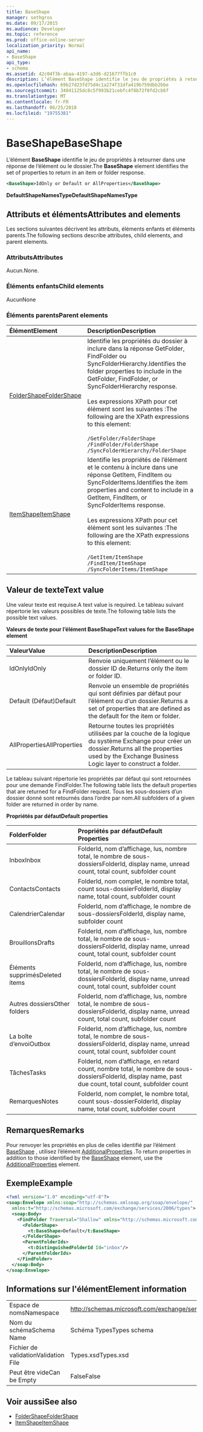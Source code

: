 ```yaml
---
title: BaseShape
manager: sethgros
ms.date: 09/17/2015
ms.audience: Developer
ms.topic: reference
ms.prod: office-online-server
localization_priority: Normal
api_name:
- BaseShape
api_type:
- schema
ms.assetid: 42c04f3b-abaa-4197-a3d6-d21677ffb1c0
description: L’élément BaseShape identifie le jeu de propriétés à retourner dans une réponse de l’élément ou le dossier.
ms.openlocfilehash: 69b27d23fd75d4c1a274f31dfa419b759dbb2bbe
ms.sourcegitcommit: 34041125dc8c5f993b21cebfc4f8b72f0fd2cb6f
ms.translationtype: MT
ms.contentlocale: fr-FR
ms.lasthandoff: 06/25/2018
ms.locfileid: "19755381"
---
```

# <a name="baseshape"></a><span data-ttu-id="7a98e-103">BaseShape</span><span class="sxs-lookup"><span data-stu-id="7a98e-103">BaseShape</span></span>

<span data-ttu-id="7a98e-104">L’élément **BaseShape** identifie le jeu de propriétés à retourner dans une réponse de l’élément ou le dossier.</span><span class="sxs-lookup"><span data-stu-id="7a98e-104">The **BaseShape** element identifies the set of properties to return in an item or folder response.</span></span> 
  
```xml
<BaseShape>IdOnly or Default or AllProperties</BaseShape>
```

 <span data-ttu-id="7a98e-105">**DefaultShapeNamesType**</span><span class="sxs-lookup"><span data-stu-id="7a98e-105">**DefaultShapeNamesType**</span></span>
## <a name="attributes-and-elements"></a><span data-ttu-id="7a98e-106">Attributs et éléments</span><span class="sxs-lookup"><span data-stu-id="7a98e-106">Attributes and elements</span></span>

<span data-ttu-id="7a98e-107">Les sections suivantes décrivent les attributs, éléments enfants et éléments parents.</span><span class="sxs-lookup"><span data-stu-id="7a98e-107">The following sections describe attributes, child elements, and parent elements.</span></span>
  
### <a name="attributes"></a><span data-ttu-id="7a98e-108">Attributs</span><span class="sxs-lookup"><span data-stu-id="7a98e-108">Attributes</span></span>

<span data-ttu-id="7a98e-109">Aucun.</span><span class="sxs-lookup"><span data-stu-id="7a98e-109">None.</span></span>
  
### <a name="child-elements"></a><span data-ttu-id="7a98e-110">Éléments enfants</span><span class="sxs-lookup"><span data-stu-id="7a98e-110">Child elements</span></span>

<span data-ttu-id="7a98e-111">Aucun</span><span class="sxs-lookup"><span data-stu-id="7a98e-111">None</span></span>
  
### <a name="parent-elements"></a><span data-ttu-id="7a98e-112">Éléments parents</span><span class="sxs-lookup"><span data-stu-id="7a98e-112">Parent elements</span></span>

|<span data-ttu-id="7a98e-113">**Élément**</span><span class="sxs-lookup"><span data-stu-id="7a98e-113">**Element**</span></span>|<span data-ttu-id="7a98e-114">**Description**</span><span class="sxs-lookup"><span data-stu-id="7a98e-114">**Description**</span></span>|
|:-----|:-----|
|[<span data-ttu-id="7a98e-115">FolderShape</span><span class="sxs-lookup"><span data-stu-id="7a98e-115">FolderShape</span></span>](foldershape.md) <br/> | <span data-ttu-id="7a98e-116">Identifie les propriétés du dossier à inclure dans la réponse GetFolder, FindFolder ou SyncFolderHierarchy.</span><span class="sxs-lookup"><span data-stu-id="7a98e-116">Identifies the folder properties to include in the GetFolder, FindFolder, or SyncFolderHierarchy response.</span></span><br/><br/><span data-ttu-id="7a98e-117">Les expressions XPath pour cet élément sont les suivantes :</span><span class="sxs-lookup"><span data-stu-id="7a98e-117">The following are the XPath expressions to this element:</span></span><br/><br/>`/GetFolder/FolderShape` <br/>  `/FindFolder/FolderShape` <br/>  `/SyncFolderHierarchy/FolderShape` <br/> |
|[<span data-ttu-id="7a98e-118">ItemShape</span><span class="sxs-lookup"><span data-stu-id="7a98e-118">ItemShape</span></span>](itemshape.md) <br/> | <span data-ttu-id="7a98e-119">Identifie les propriétés de l’élément et le contenu à inclure dans une réponse GetItem, FindItem ou SyncFolderItems.</span><span class="sxs-lookup"><span data-stu-id="7a98e-119">Identifies the item properties and content to include in a GetItem, FindItem, or SyncFolderItems response.</span></span><br/><br/><span data-ttu-id="7a98e-120">Les expressions XPath pour cet élément sont les suivantes :</span><span class="sxs-lookup"><span data-stu-id="7a98e-120">The following are the XPath expressions to this element:</span></span><br/><br/>`/GetItem/ItemShape` <br/>  `/FindItem/ItemShape` <br/>  `/SyncFolderItems/ItemShape` <br/> |
   
## <a name="text-value"></a><span data-ttu-id="7a98e-121">Valeur de texte</span><span class="sxs-lookup"><span data-stu-id="7a98e-121">Text value</span></span>

<span data-ttu-id="7a98e-122">Une valeur texte est requise.</span><span class="sxs-lookup"><span data-stu-id="7a98e-122">A text value is required.</span></span> <span data-ttu-id="7a98e-123">Le tableau suivant répertorie les valeurs possibles de texte.</span><span class="sxs-lookup"><span data-stu-id="7a98e-123">The following table lists the possible text values.</span></span>
  
<span data-ttu-id="7a98e-124">**Valeurs de texte pour l’élément BaseShape**</span><span class="sxs-lookup"><span data-stu-id="7a98e-124">**Text values for the BaseShape element**</span></span>

|<span data-ttu-id="7a98e-125">**Valeur**</span><span class="sxs-lookup"><span data-stu-id="7a98e-125">**Value**</span></span>|<span data-ttu-id="7a98e-126">**Description**</span><span class="sxs-lookup"><span data-stu-id="7a98e-126">**Description**</span></span>|
|:-----|:-----|
|<span data-ttu-id="7a98e-127">IdOnly</span><span class="sxs-lookup"><span data-stu-id="7a98e-127">IdOnly</span></span>  <br/> |<span data-ttu-id="7a98e-128">Renvoie uniquement l’élément ou le dossier ID de.</span><span class="sxs-lookup"><span data-stu-id="7a98e-128">Returns only the item or folder ID.</span></span>  <br/> |
|<span data-ttu-id="7a98e-129">Default (Défaut)</span><span class="sxs-lookup"><span data-stu-id="7a98e-129">Default</span></span>  <br/> |<span data-ttu-id="7a98e-130">Renvoie un ensemble de propriétés qui sont définies par défaut pour l’élément ou d’un dossier.</span><span class="sxs-lookup"><span data-stu-id="7a98e-130">Returns a set of properties that are defined as the default for the item or folder.</span></span>  <br/> |
|<span data-ttu-id="7a98e-131">AllProperties</span><span class="sxs-lookup"><span data-stu-id="7a98e-131">AllProperties</span></span>  <br/> |<span data-ttu-id="7a98e-132">Retourne toutes les propriétés utilisées par la couche de la logique du système Exchange pour créer un dossier.</span><span class="sxs-lookup"><span data-stu-id="7a98e-132">Returns all the properties used by the Exchange Business Logic layer to construct a folder.</span></span>  <br/> |
   
<span data-ttu-id="7a98e-133">Le tableau suivant répertorie les propriétés par défaut qui sont retournées pour une demande FindFolder.</span><span class="sxs-lookup"><span data-stu-id="7a98e-133">The following table lists the default properties that are returned for a FindFolder request.</span></span> <span data-ttu-id="7a98e-134">Tous les sous-dossiers d’un dossier donné sont retournés dans l’ordre par nom.</span><span class="sxs-lookup"><span data-stu-id="7a98e-134">All subfolders of a given folder are returned in order by name.</span></span>
  
<span data-ttu-id="7a98e-135">**Propriétés par défaut**</span><span class="sxs-lookup"><span data-stu-id="7a98e-135">**Default properties**</span></span>

|<span data-ttu-id="7a98e-136">**Folder**</span><span class="sxs-lookup"><span data-stu-id="7a98e-136">**Folder**</span></span>|<span data-ttu-id="7a98e-137">**Propriétés par défaut**</span><span class="sxs-lookup"><span data-stu-id="7a98e-137">**Default Properties**</span></span>|
|:-----|:-----|
|<span data-ttu-id="7a98e-138">Inbox</span><span class="sxs-lookup"><span data-stu-id="7a98e-138">Inbox</span></span>  <br/> |<span data-ttu-id="7a98e-139">FolderId, nom d’affichage, lus, nombre total, le nombre de sous-dossiers</span><span class="sxs-lookup"><span data-stu-id="7a98e-139">FolderId, display name, unread count, total count, subfolder count</span></span>  <br/> |
|<span data-ttu-id="7a98e-140">Contacts</span><span class="sxs-lookup"><span data-stu-id="7a98e-140">Contacts</span></span>  <br/> |<span data-ttu-id="7a98e-141">FolderId, nom complet, le nombre total, count sous-dossier</span><span class="sxs-lookup"><span data-stu-id="7a98e-141">FolderId, display name, total count, subfolder count</span></span>  <br/> |
|<span data-ttu-id="7a98e-142">Calendrier</span><span class="sxs-lookup"><span data-stu-id="7a98e-142">Calendar</span></span>  <br/> |<span data-ttu-id="7a98e-143">FolderId, nom d’affichage, le nombre de sous-dossiers</span><span class="sxs-lookup"><span data-stu-id="7a98e-143">FolderId, display name, subfolder count</span></span>  <br/> |
|<span data-ttu-id="7a98e-144">Brouillons</span><span class="sxs-lookup"><span data-stu-id="7a98e-144">Drafts</span></span>  <br/> |<span data-ttu-id="7a98e-145">FolderId, nom d’affichage, lus, nombre total, le nombre de sous-dossiers</span><span class="sxs-lookup"><span data-stu-id="7a98e-145">FolderId, display name, unread count, total count, subfolder count</span></span>  <br/> |
|<span data-ttu-id="7a98e-146">Éléments supprimés</span><span class="sxs-lookup"><span data-stu-id="7a98e-146">Deleted items</span></span>  <br/> |<span data-ttu-id="7a98e-147">FolderId, nom d’affichage, lus, nombre total, le nombre de sous-dossiers</span><span class="sxs-lookup"><span data-stu-id="7a98e-147">FolderId, display name, unread count, total count, subfolder count</span></span>  <br/> |
|<span data-ttu-id="7a98e-148">Autres dossiers</span><span class="sxs-lookup"><span data-stu-id="7a98e-148">Other folders</span></span>  <br/> |<span data-ttu-id="7a98e-149">FolderId, nom d’affichage, lus, nombre total, le nombre de sous-dossiers</span><span class="sxs-lookup"><span data-stu-id="7a98e-149">FolderId, display name, unread count, total count, subfolder count</span></span>  <br/> |
|<span data-ttu-id="7a98e-150">La boîte d’envoi</span><span class="sxs-lookup"><span data-stu-id="7a98e-150">Outbox</span></span>  <br/> |<span data-ttu-id="7a98e-151">FolderId, nom d’affichage, lus, nombre total, le nombre de sous-dossiers</span><span class="sxs-lookup"><span data-stu-id="7a98e-151">FolderId, display name, unread count, total count, subfolder count</span></span>  <br/> |
|<span data-ttu-id="7a98e-152">Tâches</span><span class="sxs-lookup"><span data-stu-id="7a98e-152">Tasks</span></span>  <br/> |<span data-ttu-id="7a98e-153">FolderId, nom d’affichage, en retard count, nombre total, le nombre de sous-dossiers</span><span class="sxs-lookup"><span data-stu-id="7a98e-153">FolderId, display name, past due count, total count, subfolder count</span></span>  <br/> |
|<span data-ttu-id="7a98e-154">Remarques</span><span class="sxs-lookup"><span data-stu-id="7a98e-154">Notes</span></span>  <br/> |<span data-ttu-id="7a98e-155">FolderId, nom complet, le nombre total, count sous-dossier</span><span class="sxs-lookup"><span data-stu-id="7a98e-155">FolderId, display name, total count, subfolder count</span></span>  <br/> |
   
## <a name="remarks"></a><span data-ttu-id="7a98e-156">Remarques</span><span class="sxs-lookup"><span data-stu-id="7a98e-156">Remarks</span></span>

<span data-ttu-id="7a98e-157">Pour renvoyer les propriétés en plus de celles identifié par l’élément [BaseShape](baseshape.md) , utilisez l’élément [AdditionalProperties](additionalproperties.md) .</span><span class="sxs-lookup"><span data-stu-id="7a98e-157">To return properties in addition to those identified by the [BaseShape](baseshape.md) element, use the [AdditionalProperties](additionalproperties.md) element.</span></span> 
  
## <a name="example"></a><span data-ttu-id="7a98e-158">Exemple</span><span class="sxs-lookup"><span data-stu-id="7a98e-158">Example</span></span>

```XML
<?xml version="1.0" encoding="utf-8"?>
<soap:Envelope xmlns:soap="http://schemas.xmlsoap.org/soap/envelope/"
  xmlns:t="http://schemas.microsoft.com/exchange/services/2006/types">
  <soap:Body>
    <FindFolder Traversal="Shallow" xmlns="http://schemas.microsoft.com/exchange/services/2006/messages">
      <FolderShape>
        <t:BaseShape>Default</t:BaseShape>
      </FolderShape>
      <ParentFolderIds>
        <t:DistinguishedFolderId Id="inbox"/>
      </ParentFolderIds>
    </FindFolder>
  </soap:Body>
</soap:Envelope>
```

## <a name="element-information"></a><span data-ttu-id="7a98e-159">Informations sur l'élément</span><span class="sxs-lookup"><span data-stu-id="7a98e-159">Element information</span></span>

|||
|:-----|:-----|
|<span data-ttu-id="7a98e-160">Espace de noms</span><span class="sxs-lookup"><span data-stu-id="7a98e-160">Namespace</span></span>  <br/> |http://schemas.microsoft.com/exchange/services/2006/types  <br/> |
|<span data-ttu-id="7a98e-161">Nom du schéma</span><span class="sxs-lookup"><span data-stu-id="7a98e-161">Schema Name</span></span>  <br/> |<span data-ttu-id="7a98e-162">Schéma Types</span><span class="sxs-lookup"><span data-stu-id="7a98e-162">Types schema</span></span>  <br/> |
|<span data-ttu-id="7a98e-163">Fichier de validation</span><span class="sxs-lookup"><span data-stu-id="7a98e-163">Validation File</span></span>  <br/> |<span data-ttu-id="7a98e-164">Types.xsd</span><span class="sxs-lookup"><span data-stu-id="7a98e-164">Types.xsd</span></span>  <br/> |
|<span data-ttu-id="7a98e-165">Peut être vide</span><span class="sxs-lookup"><span data-stu-id="7a98e-165">Can be Empty</span></span>  <br/> |<span data-ttu-id="7a98e-166">False</span><span class="sxs-lookup"><span data-stu-id="7a98e-166">False</span></span>  <br/> |
   
## <a name="see-also"></a><span data-ttu-id="7a98e-167">Voir aussi</span><span class="sxs-lookup"><span data-stu-id="7a98e-167">See also</span></span>

- [<span data-ttu-id="7a98e-168">FolderShape</span><span class="sxs-lookup"><span data-stu-id="7a98e-168">FolderShape</span></span>](foldershape.md)
- [<span data-ttu-id="7a98e-169">ItemShape</span><span class="sxs-lookup"><span data-stu-id="7a98e-169">ItemShape</span></span>](itemshape.md)

